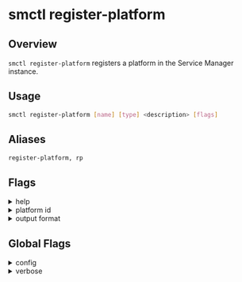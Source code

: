 # smctl register-platform

## Overview
`smctl register-platform` registers a platform in the Service Manager instance.

## Usage
```bash
smctl register-platform [name] [type] <description> [flags]
```

## Aliases
```bash
register-platform, rp
```

## Flags
<details>
  <summary>help</summary>
  <p>
    <code>--help</code> (alias: <code>-h</code>)
  </p>
  <p>
    Help for <i>register-platform</i> command. 
  </p>
</details>
<details>
  <summary>platform id</summary>
  <p>
    <code>--id</code> (alias: <code>-i</code>)
  </p>
  <p>
    Sets the platform ID. An ID will be autogenerated in cases when it's not provided.
  </p>
</details>
<details>
  <summary>output format</summary>
  <p>
    <code>--output</code> (alias: <code>-o</code>
  </p>
  <p>
    Output format of the command. Possible opitons: <i>json, yaml, text</i>
  </p>
</details>

## Global Flags
<details>
  <summary>config</summary>
  <p>
    <code>--config</code> 
  </p>
  <p>
    Set the path for the <b>smctl</b> <i>config.json</i> file (default is <i>$HOME/.sm/config.json</i>)
  </p>
</details>
<details>
  <summary>verbose</summary>
  <p>
    <code>--verbose</code> (alias: <code>-v</code>)
  </p>
  <p>
    Use verbose mode.
  </p>
</details>